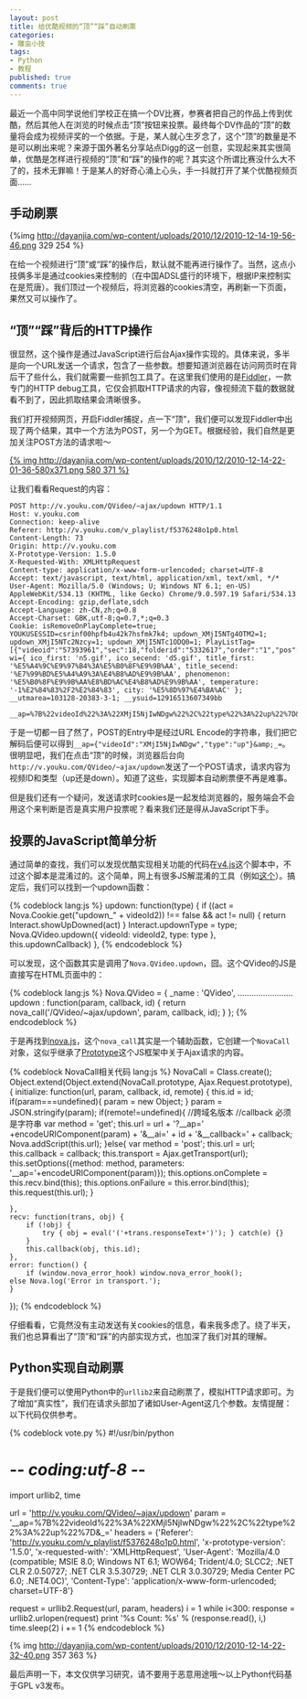 ```yaml
---
layout: post
title: 给优酷视频的“顶”“踩”自动刷票
categories:
- 雕虫小技
tags:
- Python
- 教程
published: true
comments: true
---
```

最近一个高中同学说他们学校正在搞一个DV比赛，参赛者把自己的作品上传到优酷，然后其他人在浏览的时候点击“顶”按钮来投票。最终每个DV作品的“顶”的数量将会成为视频评奖的一个依据。于是，某人就心生歹念了，这个“顶”的数量是不是可以刷出来呢？来源于国外著名分享站点Digg的这一创意，实现起来其实很简单，优酷是怎样进行视频的“顶”和“踩”的操作的呢？其实这个所谓比赛没什么大不了的，技术无罪嘛！于是某人的好奇心涌上心头，手一抖就打开了某个优酷视频页面……

<!--more-->

## 手动刷票

{%img http://dayanjia.com/wp-content/uploads/2010/12/2010-12-14-19-56-46.png 329 254 %}

在给一个视频进行“顶”或“踩”的操作后，默认就不能再进行操作了。当然，这点小技俩多半是通过cookies来控制的（在中国ADSL盛行的环境下，根据IP来控制实在是荒唐）。我们顶过一个视频后，将浏览器的cookies清空，再刷新一下页面，果然又可以操作了。

## “顶”“踩”背后的HTTP操作

很显然，这个操作是通过JavaScript进行后台Ajax操作实现的。具体来说，多半是向一个URL发送一个请求，包含了一些参数。想要知道浏览器在访问网页时在背后干了些什么，我们就需要一些抓包工具了。在这里我们使用的是[Fiddler](http://www.fiddler2.com/)，一款专门的HTTP debug工具，它仅会抓取HTTP请求的内容，像视频流下载的数据就看不到了，因此抓取结果会清晰很多。

我们打开视频网页，开启Fiddler捕捉，点一下“顶”，我们便可以发现Fiddler中出现了两个结果，其中一个方法为POST，另一个为GET。根据经验，我们自然是更加关注POST方法的请求啦～

[{% img http://dayanjia.com/wp-content/uploads/2010/12/2010-12-14-22-01-36-580x371.png 580 371 %}](http://dayanjia.com/wp-content/uploads/2010/12/2010-12-14-22-01-36.png)

让我们看看Request的内容：

```
POST http://v.youku.com/QVideo/~ajax/updown HTTP/1.1
Host: v.youku.com
Connection: keep-alive
Referer: http://v.youku.com/v_playlist/f5376248o1p0.html
Content-Length: 73
Origin: http://v.youku.com
X-Prototype-Version: 1.5.0
X-Requested-With: XMLHttpRequest
Content-type: application/x-www-form-urlencoded; charset=UTF-8
Accept: text/javascript, text/html, application/xml, text/xml, */*
User-Agent: Mozilla/5.0 (Windows; U; Windows NT 6.1; en-US) AppleWebKit/534.13 (KHTML, like Gecko) Chrome/9.0.597.19 Safari/534.13
Accept-Encoding: gzip,deflate,sdch
Accept-Language: zh-CN,zh;q=0.8
Accept-Charset: GBK,utf-8;q=0.7,*;q=0.3
Cookie: isRemoveOnPlayComplete=true; YOUKUSESSID=csrinf00hpfb4u42k7hsfmk7k4; updown_XMjI5NTg4OTM2=1; updown_XMjI5NTc2Nzcy=1; updown_XMjI5NTc1ODQ0=1; PlayListTag=[{"videoid":"57393961","sec":18,"folderid":"5332617","order":"1","pos":"7"}]; wi={ ico_first: 'n5.gif', ico_secend: 'd5.gif', title_first: '%E5%A4%9C%E9%97%B4%3A%E5%B0%8F%E9%9B%AA', title_secend: '%E7%99%BD%E5%A4%A9%3A%E4%B8%AD%E9%9B%AA', phenomenon: '%E5%B0%8F%E9%9B%AA%E8%BD%AC%E4%B8%AD%E9%9B%AA', temperature: '-1%E2%84%83%2F2%E2%84%83', city: '%E5%8D%97%E4%BA%AC' }; __utmarea=103128-20383-3-1; __ysuid=12916513607349bb
 
__ap=%7B%22videoId%22%3A%22XMjI5NjIwNDgw%22%2C%22type%22%3A%22up%22%7D&_=
```

于是一切都一目了然了，POST的Entry中是经过URL Encode的字符串，我们把它解码后便可以得到`__ap={"videoId":"XMjI5NjIwNDgw","type":"up"}&amp;_=`。很明显吧，我们在点击“顶”的时候，浏览器后台向`http://v.youku.com/QVideo/~ajax/updown`发送了一个POST请求，请求内容为视频ID和类型（up还是down）。知道了这些，实现脚本自动刷票便不再是难事。

但是我们还有一个疑问，发送请求时cookies是一起发给浏览器的，服务端会不会用这个来判断是否是真实用户投票呢？看来我们还是得从JavaScript下手。

## 投票的JavaScript简单分析

通过简单的查找，我们可以发现优酷实现相关功能的代码在[v4.js](http://static.youku.com/v1.0.0627/v/js/v4/v4.js)这个脚本中，不过这个脚本是混淆过的。这个简单，网上有很多JS解混淆的工具（例如[这个](http://jscompress.sinaapp.com/ "JavaScript(JS) 压缩 / 混淆 / 格式化(美化)")）。搞定后，我们可以找到一个updown函数：

{% codeblock lang:js %}
updown: function(type) {
    if ((act = Nova.Cookie.get("updown_" + videoId2)) !== false && act != null) {
        return Interact.showUpDowned(act)
    }
    Interact.updownType = type;
    Nova.QVideo.updown({
        videoId: videoId2,
        type: type
    },
    this.updownCallback)
},
{% endcodeblock %}

可以发现，这个函数其实是调用了`Nova.QVideo.updown`，囧。这个QVideo的JS是直接写在HTML页面中的：

{% codeblock lang:js %}
Nova.QVideo = {
_name : 'QVideo',
 ........................
 updown : function(param, callback, id) { return nova_call('/QVideo/~ajax/updown', param, callback, id); }
};
{% endcodeblock %}

于是再找到[nova.js](http://static.youku.com/v1.0.0627/js/nova.js)，这个`nova_call`其实是一个辅助函数，它创建一个`NovaCall`对象，这似乎继承了[Prototype](http://www.prototypejs.org/ "Prototype JavaScript framework")这个JS框架中关于Ajax请求的内容。

{% codeblock NovaCall相关代码 lang:js %}
NovaCall = Class.create();
Object.extend(Object.extend(NovaCall.prototype, Ajax.Request.prototype), {
    initialize: function(url, param, callback, id, remote) {
        this.id = id;
        if(param===undefined){
            param = new Object;
        }
        param = JSON.stringify(param);
        if(remote!=undefined){
            //跨域名版本
            //callback 必须是字符串
            var method = 'get';
            this.url = url + '?__ap=' +encodeURIComponent(param) + '&__ai=' + id + '&__callback=' + callback;
            Nova.addScript(this.url);
        }else{
            var method = 'post';
            this.url = url;
            this.callback = callback;
            this.transport = Ajax.getTransport(url);
            this.setOptions({method: method, parameters: '__ap='+encodeURIComponent(param)});
            this.options.onComplete = this.recv.bind(this);
            this.options.onFailure = this.error.bind(this);
            this.request(this.url);
        }
 
    },
    recv: function(trans, obj) {
        if (!obj) {
            try { obj = eval('('+trans.responseText+')'); } catch(e) {}
        }
        this.callback(obj, this.id);
    },
    error: function() {
        if (window.nova_error_hook) window.nova_error_hook();
    else Nova.log('Error in transport.');
    }
});
{% endcodeblock %}

仔细看看，它竟然没有主动发送有关cookies的信息，看来我多虑了。绕了半天，我们也总算看出了“顶”和“踩”的内部实现方式，也加深了我们对其的理解。

## Python实现自动刷票
于是我们便可以使用Python中的`urllib2`来自动刷票了，模拟HTTP请求即可。为了增加“真实性”，我们在请求头部加了诸如User-Agent这几个参数。友情提醒：以下代码仅供参考。

{% codeblock vote.py %}
#!/usr/bin/python
# -*- coding:utf-8 -*-
 
import urllib2, time
 
url = 'http://v.youku.com/QVideo/~ajax/updown'
param = '__ap=%7B%22videoId%22%3A%22XMjI5NjIwNDgw%22%2C%22type%22%3A%22up%22%7D&_='
headers = {'Referer': 'http://v.youku.com/v_playlist/f5376248o1p0.html',
           'x-prototype-version': '1.5.0',
           'x-requested-with': 'XMLHttpRequest',
           'User-Agent': 'Mozilla/4.0 (compatible; MSIE 8.0; Windows NT 6.1; WOW64; Trident/4.0; SLCC2; .NET CLR 2.0.50727; .NET CLR 3.5.30729; .NET CLR 3.0.30729; Media Center PC 6.0; .NET4.0C)',
           'Content-Type': 'application/x-www-form-urlencoded; charset=UTF-8'}
 
request = urllib2.Request(url, param, headers)
i = 1
while i<300:
    response = urllib2.urlopen(request)
    print '%s Count: %s' % (response.read(), i,)
    time.sleep(2)
    i += 1
{% endcodeblock %}

{% img http://dayanjia.com/wp-content/uploads/2010/12/2010-12-14-22-32-40.png 357 363 %}

最后声明一下，本文仅供学习研究，请不要用于恶意用途哦～以上Python代码基于GPL v3发布。

